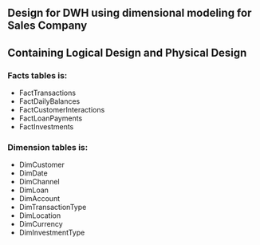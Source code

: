 ## Design for DWH using dimensional modeling for Sales Company

## Containing Logical Design and Physical Design

### Facts tables is:

- FactTransactions
- FactDailyBalances
- FactCustomerInteractions
- FactLoanPayments
- FactInvestments

### Dimension tables is:

- DimCustomer
- DimDate
- DimChannel
- DimLoan
- DimAccount
- DimTransactionType
- DimLocation
- DimCurrency
- DimInvestmentType
